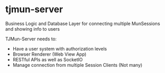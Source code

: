 # tjmun-server
Business Logic and Database Layer for connecting multiple MunSessions and showing info to users


TJMun-Server needs to:
* Have a user system with authorization levels
* Browser Renderer (Web View App)
* RESTful APIs as well as SocketIO
* Manage connection from multiple Session Clients (Not many)
